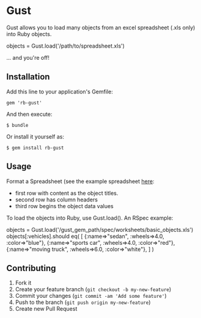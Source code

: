 # Gust

Gust allows you to load many objects from an excel spreadsheet (.xls only) into Ruby objects.

objects = Gust.load('/path/to/spreadsheet.xls')

... and you're off!

## Installation

Add this line to your application's Gemfile:

    gem 'rb-gust'

And then execute:

    $ bundle

Or install it yourself as:

    $ gem install rb-gust

## Usage

Format a Spreadsheet (see the example spreadsheet [here](spec/worksheets/basic_objects.xls):

+ first row with content as the object titles.
+ second row has column headers
+ third row begins the object data values

To load the objects into Ruby, use Gust.load(). An RSpec example:

objects = Gust.load('/gust\_gem\_path/spec/worksheets/basic\_objects.xls')
objects[:vehicles].should eq(
  [
    {:name=>"sedan", :wheels=>4.0, :color=>"blue"},
    {:name=>"sports car", :wheels=>4.0, :color=>"red"},
    {:name=>"moving truck", :wheels=>6.0, :color=>"white"},
  ]
)

## Contributing

1. Fork it
2. Create your feature branch (`git checkout -b my-new-feature`)
3. Commit your changes (`git commit -am 'Add some feature'`)
4. Push to the branch (`git push origin my-new-feature`)
5. Create new Pull Request
